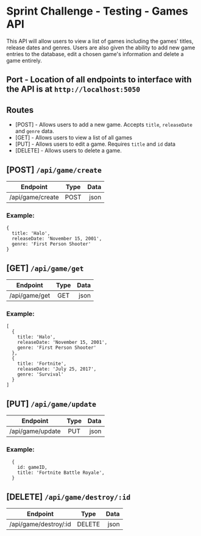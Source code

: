# Sprint Challenge - Testing - Games API
This API will allow users to view a list of games including the games' titles, release dates and genres. Users are also given the ability to add new game entries to the database, edit a chosen game's information and delete a game entirely.

## Port - Location of all endpoints to interface with the API is at `http://localhost:5050`


## Routes
- [POST] - Allows users to add a new game. Accepts `title`, `releaseDate` and `genre` data.
- [GET] - Allows users to view a list of all games
- [PUT] - Allows users to edit a game. Requires `title` and `id` data
- [DELETE] - Allows users to delete a game. 

## [POST] `/api/game/create`
| Endpoint      | Type          | Data  |
| ------------- |:-------------:| -----:|
| /api/game/create     | POST | json |

### Example:
```
{
  title: 'Halo',
  releaseDate: 'November 15, 2001',
  genre: 'First Person Shooter'
}
```

## [GET] `/api/game/get`
| Endpoint      | Type          | Data  |
| ------------- |:-------------:| -----:|
| /api/game/get     | GET | json |

### Example:
```
[
  {
    title: 'Halo',
    releaseDate: 'November 15, 2001',
    genre: 'First Person Shooter'
  },
  {
    title: 'Fortnite',
    releaseDate: 'July 25, 2017',
    genre: 'Survival'
  }
]
```
## [PUT] `/api/game/update`
| Endpoint      | Type          | Data  |
| ------------- |:-------------:| -----:|
| /api/game/update     | PUT | json |

### Example:
```
  {
    id: gameID,
    title: 'Fortnite Battle Royale',
  }
```

## [DELETE] `/api/game/destroy/:id`
| Endpoint      | Type          | Data  |
| ------------- |:-------------:| -----:|
| /api/game/destroy/:id     | DELETE | json |
